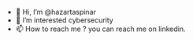 - 👋 Hi, I’m @hazartaspinar
- 👀 I’m interested cybersecurity
- 📫 How to reach me ? you can reach me on linkedin.

<!---
hazartaspinar/hazartaspinar is a ✨ special ✨ repository because its `README.md` (this file) appears on your GitHub profile.
You can click the Preview link to take a look at your changes.
--->

